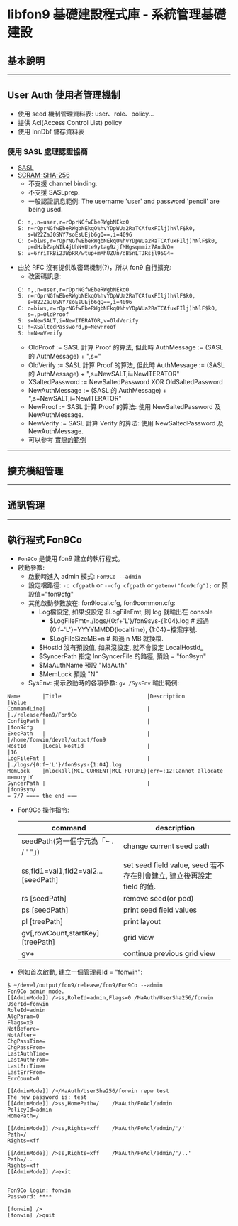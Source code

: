 ﻿libfon9 基礎建設程式庫 - 系統管理基礎建設
=========================================

## 基本說明

---------------------------------------

## User Auth 使用者管理機制
* 使用 seed 機制管理資料表: user、role、policy... 
* 提供 Acl(Access Control List) policy
* 使用 InnDbf 儲存資料表

### 使用 SASL 處理認證協商
* [SASL](https://tools.ietf.org/html/rfc5802)
* [SCRAM-SHA-256](https://tools.ietf.org/html/rfc7677)
  * 不支援 channel binding.
  * 不支援 SASLprep.
  * 一般認證訊息範例: The username 'user' and password 'pencil' are being used.
   ```
   C: n,,n=user,r=rOprNGfwEbeRWgbNEkqO
   S: r=rOprNGfwEbeRWgbNEkqO%hvYDpWUa2RaTCAfuxFIlj)hNlF$k0,
      s=W22ZaJ0SNY7soEsUEjb6gQ==,i=4096
   C: c=biws,r=rOprNGfwEbeRWgbNEkqO%hvYDpWUa2RaTCAfuxFIlj)hNlF$k0,
      p=dHzbZapWIk4jUhN+Ute9ytag9zjfMHgsqmmiz7AndVQ=
   S: v=6rriTRBi23WpRR/wtup+mMhUZUn/dB5nLTJRsjl95G4=
   ```
* 由於 RFC 沒有提供改密碼機制(?)，所以 fon9 自行擴充:
  * 改密碼訊息:
   ```
   C: n,,n=user,r=rOprNGfwEbeRWgbNEkqO
   S: r=rOprNGfwEbeRWgbNEkqO%hvYDpWUa2RaTCAfuxFIlj)hNlF$k0,
      s=W22ZaJ0SNY7soEsUEjb6gQ==,i=4096
   C: c=biws,r=rOprNGfwEbeRWgbNEkqO%hvYDpWUa2RaTCAfuxFIlj)hNlF$k0,
      s=,p=OldProof
   S: s=NewSALT,i=NewITERATOR,v=OldVerify
   C: h=XSaltedPassword,p=NewProof
   S: h=NewVerify
   ```
  * OldProof        := SASL 計算 Proof 的算法, 但此時 AuthMessage := (SASL 的 AuthMessage) + ",s="
  * OldVerify       := SASL 計算 Proof 的算法, 但此時 AuthMessage := (SASL 的 AuthMessage) + ",s=NewSALT,i=NewITERATOR"
  * XSaltedPassword := NewSaltedPassword XOR OldSaltedPassword
  * NewAuthMessage  := (SASL 的 AuthMessage) + ",s=NewSALT,i=NewITERATOR"
  * NewProof        := SASL 計算 Proof 的算法:  使用 NewSaltedPassword 及 NewAuthMessage.
  * NewVerify       := SASL 計算 Verify 的算法: 使用 NewSaltedPassword 及 NewAuthMessage.
  * 可以參考 [實際的範例](../fon9/crypto/Crypto_UT.cpp)

---------------------------------------

## 擴充模組管理

---------------------------------------

## 通訊管理

---------------------------------------

## 執行程式 Fon9Co
* `Fon9Co` 是使用 fon9 建立的執行程式。
* 啟動參數:
  * 啟動時進入 admin 模式: `Fon9Co --admin`
  * 設定檔路徑: `-c cfgpath` or `--cfg cfgpath` or `getenv("fon9cfg");` or 預設值="fon9cfg"
  * 其他啟動參數放在: fon9local.cfg, fon9common.cfg:
    * Log檔設定, 如果沒設定 $LogFileFmt, 則 log 就輸出在 console
      * $LogFileFmt=./logs/{0:f+'L'}/fon9sys-{1:04}.log  # 超過 {0:f+'L'}=YYYYMMDD(localtime), {1:04}=檔案序號.
      * $LogFileSizeMB=n                                 # 超過 n MB 就換檔.
    * $HostId     沒有預設值, 如果沒設定, 就不會設定 LocalHostId_
    * $SyncerPath 指定 InnSyncerFile 的路徑, 預設 = "fon9syn"
    * $MaAuthName 預設 "MaAuth"
    * $MemLock    預設 "N"
  * SysEnv: 揭示啟動時的各項參數: `gv /SysEnv` 輸出範例:
```
Name       |Title                           |Description                   |Value                              
CommandLine|                                |                              |./release/fon9/Fon9Co              
ConfigPath |                                |                              |fon9cfg                            
ExecPath   |                                |                              |/home/fonwin/devel/output/fon9     
HostId     |Local HostId                    |                              |16                                 
LogFileFmt |                                |                              |./logs/{0:f+'L'}/fon9sys-{1:04}.log
MemLock    |mlockall(MCL_CURRENT|MCL_FUTURE)|err=:12:Cannot allocate memory|Y                                  
SyncerPath |                                |                              |fon9syn/                           
= 7/7 ==== the end ===
```

* Fon9Co 操作指令:

  | command                              | description
  |--------------------------------------|----------------------------
  | seedPath(第一個字元為「~ . / ' "」)  | change current seed path
  | ss,fld1=val1,fld2=val2... [seedPath] | set seed field value, seed 若不存在則會建立, 建立後再設定 field 的值.
  | rs                        [seedPath] | remove seed(or pod)
  | ps                        [seedPath] | print seed field values
  | pl                        [treePath] | print layout
  | gv[,rowCount,startKey]    [treePath] | grid view
  | gv+                                  | continue previous grid view

* 例如首次啟動, 建立一個管理員Id = "fonwin":
```console
$ ~/devel/output/fon9/release/fon9/Fon9Co --admin
Fon9Co admin mode.
[[AdminMode]] />ss,RoleId=admin,Flags=0 /MaAuth/UserSha256/fonwin
UserId=fonwin
RoleId=admin
AlgParam=0
Flags=x0
NotBefore=
NotAfter=
ChgPassTime=
ChgPassFrom=
LastAuthTime=
LastAuthFrom=
LastErrTime=
LastErrFrom=
ErrCount=0

[[AdminMode]] />/MaAuth/UserSha256/fonwin repw test
The new password is: test
[[AdminMode]] />ss,HomePath=/    /MaAuth/PoAcl/admin
PolicyId=admin
HomePath=/

[[AdminMode]] />ss,Rights=xff    /MaAuth/PoAcl/admin/'/'
Path=/
Rights=xff

[[AdminMode]] />ss,Rights=xff    /MaAuth/PoAcl/admin/'/..'
Path=/..
Rights=xff
[[AdminMode]] />exit


Fon9Co login: fonwin
Password: ****

[fonwin] />
[fonwin] />quit

```
